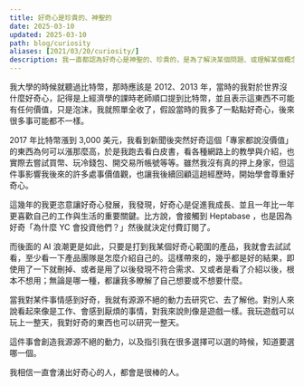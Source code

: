 ```yaml
---
title: 好奇心是珍貴的、神聖的
date: 2025-03-10
updated: 2025-03-10
path: blog/curiosity
aliases: [2021/03/20/curiosity/]
description: 我一直都認為好奇心是神聖的、珍貴的，是為了解決某個問題、或理解某個概念，而主動去尋找答案的一種動機。在網路上或在生活中只要看到一個人很有好奇心，我通常會更容易對這樣的人產生好感。
---
```


我大學的時候就聽過比特幣，那時應該是 2012、2013 年，當時的我對於世界沒什麼好奇心，記得是上經濟學的課時老師順口提到比特幣，並且表示這東西不可能有任何價值，只是泡沫，我就照單全收了，假設當時的我多了一點點好奇心，後來很多事可能都不一樣。

2017 年比特幣漲到 3,000 美元，我看到新聞後突然好奇這個「專家都說沒價值」的東西為何可以漲那麼高，於是我跑去看白皮書，看各種網路上的教學與介紹，也實際去嘗試買幣、玩冷錢包、開交易所帳號等等。雖然我沒有真的押上身家，但這件事影響我後來的許多處事價值觀，也讓我後續回顧這趟經歷時，開始學會尊重好奇心。

這幾年的我更恣意讓好奇心發展，我發現，好奇心是促進我成長、並且一年比一年更喜歡自己的工作與生活的重要關鍵。比方說，會接觸到 Heptabase ，也是因為好奇「為什麼 YC 會投資他們？」然後就決定付費訂閱了。

而後面的 AI 浪潮更是如此，只要是打到我某個好奇心範圍的產品，我就會去試試看，至少看一下產品團隊是怎麼介紹自己的。這樣帶來的，幾乎都是好的結果，即使用了一下就刪掉、或者是用了以後發現不符合需求、又或者是看了介紹以後，根本不想用；無論是哪一種，都讓我多瞭解了自己想要或不想要什麼。

當我對某件事情感到好奇，我就有源源不絕的動力去研究它、去了解他。對別人來說看起來像是工作、會感到厭煩的事情，對我來說則像是遊戲一樣。我玩遊戲可以玩上一整天，我對好奇的東西也可以研究一整天。

這件事會創造我源源不絕的動力，以及指引我在很多選擇可以選的時候，知道要選哪一個。

我相信一直會湧出好奇心的人，都會是很棒的人。
